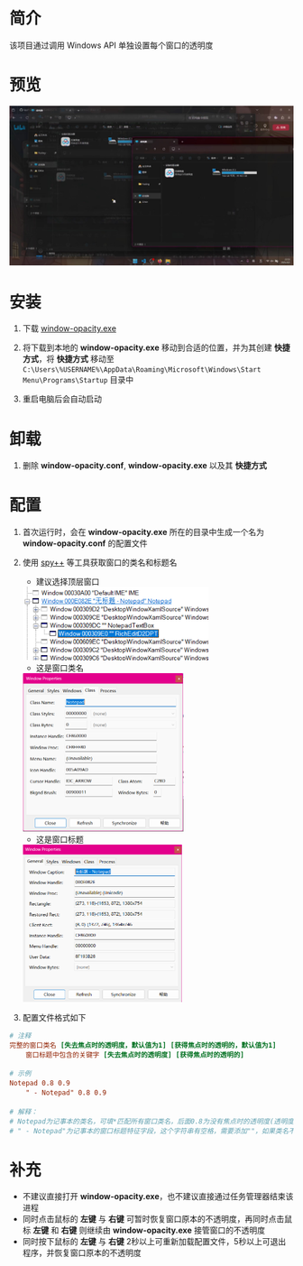 # 简介

该项目通过调用 Windows API 单独设置每个窗口的透明度

# 预览

![preview.jpg](preview.jpg)

# 安装

1. 下载 [window-opacity.exe](https://github.com/BreakTheMyth/window-opacity/releases/)

2. 将下载到本地的 **window-opacity.exe** 移动到合适的位置，并为其创建 **快捷方式**，将 **快捷方式** 移动至 `C:\Users\%USERNAME%\AppData\Roaming\Microsoft\Windows\Start Menu\Programs\Startup` 目录中

3. 重启电脑后会自动启动

# 卸载

1. 删除 **window-opacity.conf**, **window-opacity.exe** 以及其 **快捷方式**

# 配置

1. 首次运行时，会在 **window-opacity.exe** 所在的目录中生成一个名为 **window-opacity.conf** 的配置文件

2. 使用 [spy++](https://github.com/westoncampbell/SpyPlusPlus) 等工具获取窗口的类名和标题名

    - 建议选择顶层窗口

    <img src="config-step1.png" alt="step1" style="zoom:80%;" />

    - 这是窗口类名

    <img src="config-step2.png" alt="step2" style="zoom:50%;" />

    - 这是窗口标题

    <img src="config-step3.png" alt="step2" style="zoom:50%;" />

3. 配置文件格式如下

```ini
# 注释
完整的窗口类名 [失去焦点时的透明度，默认值为1] [获得焦点时的透明的，默认值为1]
	窗口标题中包含的关键字 [失去焦点时的透明度] [获得焦点时的透明的]

# 示例
Notepad 0.8 0.9
	" - Notepad" 0.8 0.9

# 解释：	
# Notepad为记事本的类名，可填*匹配所有窗口类名，后面0.8为没有焦点时的透明度(透明度范围：0~1)，0.9为获得焦点时的透明度，两个透明度可省略，在下面的窗口标题后面单独指定，都不指定则透明度为1，即完全不透明
# " - Notepad"为记事本的窗口标题特征字段，这个字符串有空格，需要添加""，如果类名不为*，此处可填*匹配所有Notepad类的窗口的标题
```

# 补充

- 不建议直接打开 **window-opacity.exe**，也不建议直接通过任务管理器结束该进程
- 同时点击鼠标的 **左键** 与 **右键** 可暂时恢复窗口原本的不透明度，再同时点击鼠标 **左键** 和 **右键** 则继续由 **window-opacity.exe** 接管窗口的不透明度
- 同时按下鼠标的 **左键** 与 **右键** 2秒以上可重新加载配置文件，5秒以上可退出程序，并恢复窗口原本的不透明度